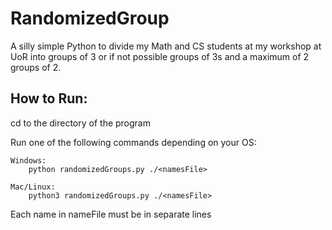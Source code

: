 # RandomizedGroup
A silly simple Python to divide my Math and CS students at my workshop at UoR into groups of 3 or if not possible groups of 3s and a maximum of 2 groups of 2.

## How to Run:
cd to the directory of the program

Run one of the following commands depending on your OS:

	Windows:
		python randomizedGroups.py ./<namesFile>
  
	Mac/Linux:
		python3 randomizedGroups.py ./<namesFile>
  
Each name in nameFile must be in separate lines
